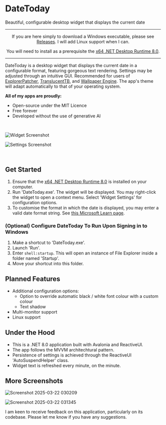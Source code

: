# DateToday
Beautiful, configurable desktop widget that displays the current date

---

<p style="text-align:center">
  If you are here simply to download a Windows executable, please see <a href="https://github.com/JosiahDanger/DateToday/releases/">Releases</a>. I will add Linux support when I can.
</p>

<p style="text-align:center">
  You will need to install as a prerequisite the <a href="https://dotnet.microsoft.com/en-us/download/dotnet/8.0">x64 .NET Desktop Runtime 8.0</a>.
</p>

---

DateToday is a desktop widget that displays the current date in a configurable format, featuring gorgeous text rendering. Settings may be adjusted through an intuitive GUI. Recommended for users of [ExplorerPatcher](https://github.com/valinet/ExplorerPatcher), [TranslucentTB](https://github.com/TranslucentTB/TranslucentTB), and [Wallpaper Engine](https://www.wallpaperengine.io/). The app's theme will adapt automatically to that of your operating system.

**All of my apps are proudly:**
- Open-source under the MIT Licence
- Free forever
- Developed without the use of generative AI

&nbsp;

![Widget Screenshot](https://github.com/user-attachments/assets/43626d79-c1b2-4a98-8f4c-03e79050b469)

![Settings Screenshot](https://github.com/user-attachments/assets/a7ecff73-3ed1-46c9-80a2-c3a9e0f57d0b)

&nbsp;

## Get Started

1. Ensure that the [x64 .NET Desktop Runtime 8.0](https://dotnet.microsoft.com/en-us/download/dotnet/8.0) is installed on your computer.
2. Run 'DateToday.exe'. The widget will be displayed. You may right-click the widget to open a context menu. Select 'Widget Settings' for configuration options.
3. To customise the format in which the date is displayed, you may enter a valid date format string. See [this Microsoft Learn page](https://learn.microsoft.com/dotnet/standard/base-types/custom-date-and-time-format-strings).

### (Optional) Configure DateToday To Run Upon Signing in to Windows

1. Make a shortcut to 'DateToday.exe'.
2. Launch 'Run'.
3. Enter `shell:startup`. This will open an instance of File Explorer inside a folder named 'Startup'.
4. Move your shortcut into this folder.

## Planned Features
- Additional configuration options:
  - Option to override automatic black / white font colour with a custom colour
  - Text shadow
- Multi-monitor support
- Linux support
    
## Under the Hood
- This is a .NET 8.0 application built with Avalonia and ReactiveUI.
- The app follows the MVVM architechtural pattern.
- Persistence of settings is achieved through the ReactiveUI 'AutoSuspendHelper' class.
- Widget text is refreshed every minute, on the minute.

## More Screenshots

![Screenshot 2025-03-22 030209](https://github.com/user-attachments/assets/ffcec9f1-1173-4d93-b04f-ba182a7b81a1)

![Screenshot 2025-03-22 031345](https://github.com/user-attachments/assets/ba30fe7b-6408-438c-b4e2-518ddedcc1ca)

I am keen to receive feedback on this application, particularly on its codebase. Please let me know if you have any suggestions.
